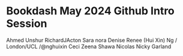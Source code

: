 # Bookdash May 2024 Github Intro Session

Ahmed Unshur
RichardJActon
Sara
nora
Denise
Renee (Hui Xin) Ng / London/UCL /@nghuixin
Ceci
Zeena Shawa
Nicolas
Nicky Garland
